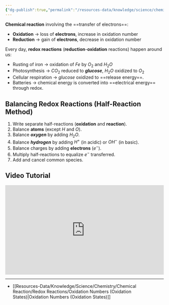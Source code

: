 ```yaml
---
{"dg-publish":true,"permalink":"/resources-data/knowledge/science/chemistry/chemical-reaction/redox-reactions/"}
---
```


**Chemical reaction** involving the ==transfer of electrons==:
* **Oxidation** $\rightarrow$ loss of **electrons**, increase in oxidation number
* **Reduction** $\rightarrow$ gain of **electrons**, decrease in oxidation number


Every day, **redox reactions** (**reduction**-**oxidation** reactions) happen around us:
* Rusting of iron $\rightarrow$ oxidation of $Fe$ by $O_2$ and $H_2O$
* Photosynthesis $\rightarrow$ $CO_2$ reduced to ***glucose***, $H_2O$ oxidized to $O_2$
* Cellular respiration $\rightarrow$ *glucose* oxidized to ==release energy==.
* Batteries $\rightarrow$ chemical energy is converted into ==electrical energy== through redox.

## Balancing Redox Reactions (Half-Reaction Method)
1. Write separate half-reactions (**oxidation** and **reaction**).
2. Balance **atoms** (except $H$ and $O$).
3. Balance ***oxygen*** by adding $H_2O$.
4. Balance ***hydrogen*** by adding $H^+$ (in acidic) or $OH^-$ (in basic).
5. Balance charges by adding **electrons** ($e^-$).
6. Multiply half-reactions to equalize $e^-$ transferred.
7. Add and cancel common species.

## Video Tutorial

<iframe src="https://www.youtube.com/embed/dF5lB7gRtcA" title="" style="width:100%; aspect-ratio:16/9" loading="lazy" frameborder="0" allow="accelerometer; autoplay; clipboard-write; encrypted-media; gyroscope; picture-in-picture; web-share" allowfullscreen></iframe>

** **
* [[Resources-Data/Knowledge/Science/Chemistry/Chemical Reaction/Redox Reactions/Oxidation Numbers (Oxidation States)\|Oxidation Numbers (Oxidation States)]]
